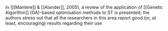 In ([[Mantere]] & [[Alander]], 2005), a review of the application of [[Genetic Algorithm]] (GA)-based optimisation methods to ST is presented; the authors stress out that all the researchers in this area report good (or, at least, encouraging) results regarding their use